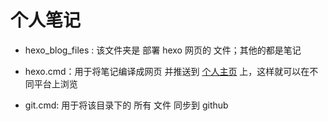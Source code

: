 # 个人笔记 

* hexo_blog_files : 该文件夹是 部署 hexo 网页的  文件；其他的都是笔记

* hexo.cmd：用于将笔记编译成网页 并推送到 [个人主页](https://changruowang.github.io/tags/) 上，这样就可以在不同平台上浏览

* git.cmd: 用于将该目录下的 所有 文件 同步到 github